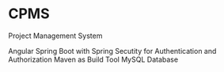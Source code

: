 # CPMS
Project Management System 

Angular
Spring Boot with Spring Secutity for Authentication and Authorization
Maven as Build Tool
MySQL Database
